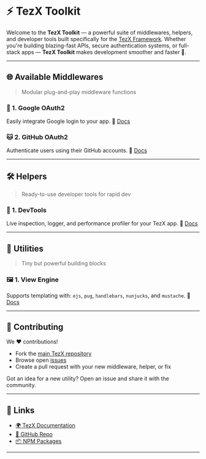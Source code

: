 
# ⚡️ TezX Toolkit

Welcome to the **TezX Toolkit** — a powerful suite of middlewares, helpers, and developer tools built specifically for the [TezX Framework](https://github.com/tezxjs/tezx). Whether you're building blazing-fast APIs, secure authentication systems, or full-stack apps — **TezX Toolkit** makes development smoother and faster 🚀.

---

## 🌐 Available Middlewares

> Modular plug-and-play middleware functions

### 🔐 1. Google OAuth2

Easily integrate Google login to your app.
📄 [Docs](./middlewares/google-oauth2/README.md)

### 🐱 2. GitHub OAuth2

Authenticate users using their GitHub accounts.
📄 [Docs](./middlewares/github-oauth2/README.md)

---

## 🛠️ Helpers

> Ready-to-use developer tools for rapid dev

### 🧪 1. DevTools

Live inspection, logger, and performance profiler for your TezX app.
📄 [Docs](./helpers/tezx-devtools/README.md)

---

## 🧰 Utilities

> Tiny but powerful building blocks

### 🖼 1. View Engine

Supports templating with:
`ejs`, `pug`, `handlebars`, `nunjucks`, and `mustache`.
📄 [Docs](./utilities/view-engine/README.md)
<!-- 

### 📁 3. File Upload Utility

Safe file uploads with MIME checking and size limits. -->

<!-- ### 🕓 4. Scheduler

Run periodic tasks or cron jobs within your TezX app. -->

---

## 🤝 Contributing

We ❤️ contributions!

* Fork the [main TezX repository](https://github.com/tezx-toolkit/tezx)
* Browse open [issues](https://github.com/tezx-toolkit/tezx/issues)
* Create a pull request with your new middleware, helper, or fix

Got an idea for a new utility? Open an issue and share it with the community.

---
<!-- 
## 📦 Install

You can install packages individually:

```bash
npm install @tezx/view-engine
npm install @tezx/github-oauth2
``` -->

## 🔗 Links

* [🌍 TezX Documentation](https://tezx.papernxt.com/)
* [🐙 GitHub Repo](https://github.com/tezxjs/tezx)
* [📦 NPM Packages](https://www.npmjs.com/org/tezx)
<!-- * [💬 Discord Community](https://discord.gg/tezx) -->

---
